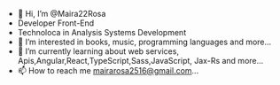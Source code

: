 - 👋 Hi, I’m @Maira22Rosa
- Developer Front-End
- Technoloca in Analysis Systems Development
- 👀 I’m interested in books, music, programming languages and more...
- 🌱 I’m currently learning about web services, Apis,Angular,React,TypeScript,Sass,JavaScript, Jax-Rs and more...
- 📫 How to reach me mairarosa2516@gmail.com...

<!---
Maira22Rosa/Maira22Rosa is a ✨ special ✨ repository because its `README.md` (this file) appears on your GitHub profile.
You can click the Preview link to take a look at your changes.
--->
